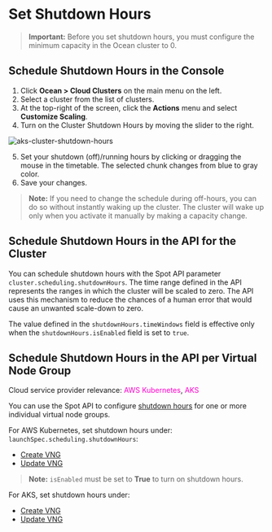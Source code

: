 # Set Shutdown Hours

>**Important:** Before you set shutdown hours, you must configure the minimum capacity in the Ocean cluster to 0.

## Schedule Shutdown Hours in the Console

1. Click **Ocean > Cloud Clusters** on the main menu on the left.
2. Select a cluster from the list of clusters.
3. At the top-right of the screen, click the **Actions** menu and select **Customize Scaling**.
4. Turn on the Cluster Shutdown Hours by moving the slider to the right.

![aks-cluster-shutdown-hours](https://github.com/user-attachments/assets/4561cd2f-598f-4896-9f62-43ac6f83184e)

5. Set your shutdown (off)/running hours by clicking or dragging the mouse in the timetable. The selected chunk changes from blue to gray color.
6. Save your changes.

>**Note:** If you need to change the schedule during off-hours, you can do so without instantly waking up the cluster. The cluster will wake up only when you activate it manually by making a capacity change.

## Schedule Shutdown Hours in the API for the Cluster

You can schedule shutdown hours with the Spot API parameter `cluster.scheduling.shutdownHours`. 
The time range defined in the API represents the ranges in which the cluster will be scaled to zero. 
The API uses this mechanism to reduce the chances of a human error that would cause an unwanted scale-down to zero.

The value defined in the `shutdownHours.timeWindows` field is effective only when the `shutdownHours.isEnabled` field is set to `true`.

## Schedule Shutdown Hours in the API per Virtual Node Group

Cloud service provider relevance: <font color="#FC01CC">AWS Kubernetes</font>, <font color="#FC01CC">AKS</font>  

You can use the Spot API to configure [shutdown hours](ocean/features/running-hours?id=shutdown-hours-per-vng) for one or more individual virtual node groups.

For AWS Kubernetes, set shutdown hours under: `launchSpec.scheduling.shutdownHours`:
* [Create VNG](https://docs.spot.io/api/#operation/OceanAWSLaunchSpecCreate)
* [Update VNG](https://docs.spot.io/api/#operation/OceanAWSLaunchSpecUpdate)

>**Note:** `isEnabled` must be set to **True** to turn on shutdown hours.

For AKS, set shutdown hours under:
* [Create VNG](https://docs.spot.io/api/#tag/Ocean-AKS/operation/oceanAKSVirtualNodeGroupCreate)
* [Update VNG](https://docs.spot.io/api/#tag/Ocean-AKS/operation/oceanAKSVirtualNodeGroupUpdate)




